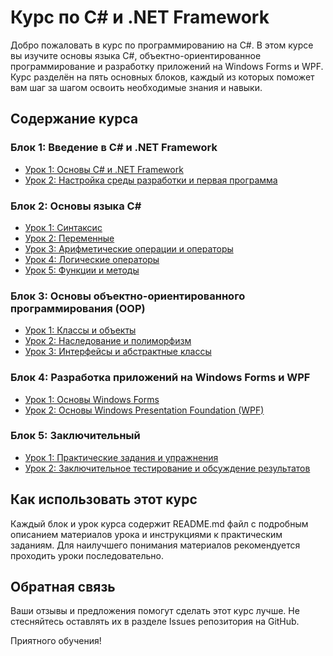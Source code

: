 # Курс по C# и .NET Framework

Добро пожаловать в курс по программированию на C#. В этом курсе вы изучите основы языка C#, объектно-ориентированное программирование и разработку приложений на Windows Forms и WPF. Курс разделён на пять основных блоков, каждый из которых поможет вам шаг за шагом освоить необходимые знания и навыки.

## Содержание курса

### Блок 1: Введение в C# и .NET Framework
- [Урок 1: Основы C# и .NET Framework](B01_L01_Basics/README.md)
- [Урок 2: Настройка среды разработки и первая программа](B01_L02_Setup/README.md)

### Блок 2: Основы языка C#

- [Урок 1: Синтаксис](B02_L01_Syntax/README.md)
- [Урок 2: Переменные](B02_L02_Vars/README.md)
- [Урок 3: Арифметические операции и операторы](B02_L03_Math/README.md)
- [Урок 4: Логические операторы](B02_L04_Collections/README.md)
- [Урок 5: Функции и методы](B02_L05_Functions/README.md)

### Блок 3: Основы объектно-ориентированного программирования (OOP)
- [Урок 1: Классы и объекты](B03_L01_Classes/README.md)
- [Урок 2: Наследование и полиморфизм](B03_L02_Inheritance/README.md)
- [Урок 3: Интерфейсы и абстрактные классы](B03_L03_Interfaces/README.md)

### Блок 4: Разработка приложений на Windows Forms и WPF
- [Урок 1: Основы Windows Forms](B04_L01_WinForms/README.md)
- [Урок 2: Основы Windows Presentation Foundation (WPF)](B04_L02_WPF/README.md)

### Блок 5: Заключительный
- [Урок 1: Практические задания и упражнения](B05_L01_Projects/README.md)
- [Урок 2: Заключительное тестирование и обсуждение результатов](B05_L02_FinalReview/README.md)

## Как использовать этот курс

Каждый блок и урок курса содержит README.md файл с подробным описанием материалов урока и инструкциями к практическим заданиям. Для наилучшего понимания материалов рекомендуется проходить уроки последовательно.

## Обратная связь

Ваши отзывы и предложения помогут сделать этот курс лучше. Не стесняйтесь оставлять их в разделе Issues репозитория на GitHub.

Приятного обучения!
